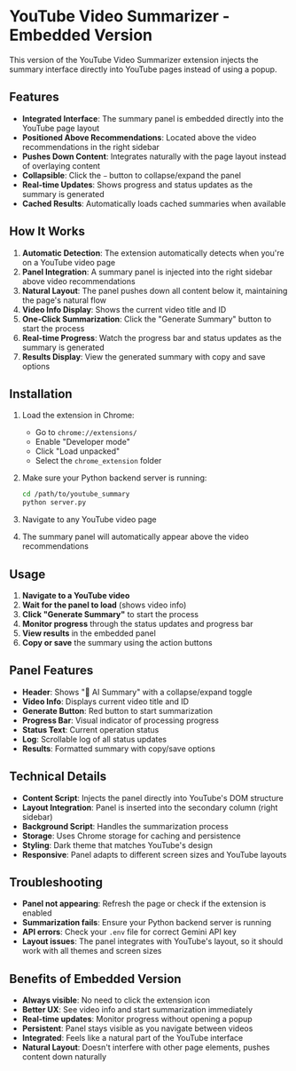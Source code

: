 # YouTube Video Summarizer - Embedded Version

This version of the YouTube Video Summarizer extension injects the summary interface directly into YouTube pages instead of using a popup.

## Features

- **Integrated Interface**: The summary panel is embedded directly into the YouTube page layout
- **Positioned Above Recommendations**: Located above the video recommendations in the right sidebar
- **Pushes Down Content**: Integrates naturally with the page layout instead of overlaying content
- **Collapsible**: Click the `−` button to collapse/expand the panel
- **Real-time Updates**: Shows progress and status updates as the summary is generated
- **Cached Results**: Automatically loads cached summaries when available

## How It Works

1. **Automatic Detection**: The extension automatically detects when you're on a YouTube video page
2. **Panel Integration**: A summary panel is injected into the right sidebar above video recommendations
3. **Natural Layout**: The panel pushes down all content below it, maintaining the page's natural flow
4. **Video Info Display**: Shows the current video title and ID
5. **One-Click Summarization**: Click the "Generate Summary" button to start the process
6. **Real-time Progress**: Watch the progress bar and status updates as the summary is generated
7. **Results Display**: View the generated summary with copy and save options

## Installation

1. Load the extension in Chrome:
   - Go to `chrome://extensions/`
   - Enable "Developer mode"
   - Click "Load unpacked"
   - Select the `chrome_extension` folder

2. Make sure your Python backend server is running:
   ```bash
   cd /path/to/youtube_summary
   python server.py
   ```

3. Navigate to any YouTube video page
4. The summary panel will automatically appear above the video recommendations

## Usage

1. **Navigate to a YouTube video**
2. **Wait for the panel to load** (shows video info)
3. **Click "Generate Summary"** to start the process
4. **Monitor progress** through the status updates and progress bar
5. **View results** in the embedded panel
6. **Copy or save** the summary using the action buttons

## Panel Features

- **Header**: Shows "🎥 AI Summary" with a collapse/expand toggle
- **Video Info**: Displays current video title and ID
- **Generate Button**: Red button to start summarization
- **Progress Bar**: Visual indicator of processing progress
- **Status Text**: Current operation status
- **Log**: Scrollable log of all status updates
- **Results**: Formatted summary with copy/save options

## Technical Details

- **Content Script**: Injects the panel directly into YouTube's DOM structure
- **Layout Integration**: Panel is inserted into the secondary column (right sidebar)
- **Background Script**: Handles the summarization process
- **Storage**: Uses Chrome storage for caching and persistence
- **Styling**: Dark theme that matches YouTube's design
- **Responsive**: Panel adapts to different screen sizes and YouTube layouts

## Troubleshooting

- **Panel not appearing**: Refresh the page or check if the extension is enabled
- **Summarization fails**: Ensure your Python backend server is running
- **API errors**: Check your `.env` file for correct Gemini API key
- **Layout issues**: The panel integrates with YouTube's layout, so it should work with all themes and screen sizes

## Benefits of Embedded Version

- **Always visible**: No need to click the extension icon
- **Better UX**: See video info and start summarization immediately
- **Real-time updates**: Monitor progress without opening a popup
- **Persistent**: Panel stays visible as you navigate between videos
- **Integrated**: Feels like a natural part of the YouTube interface
- **Natural Layout**: Doesn't interfere with other page elements, pushes content down naturally
